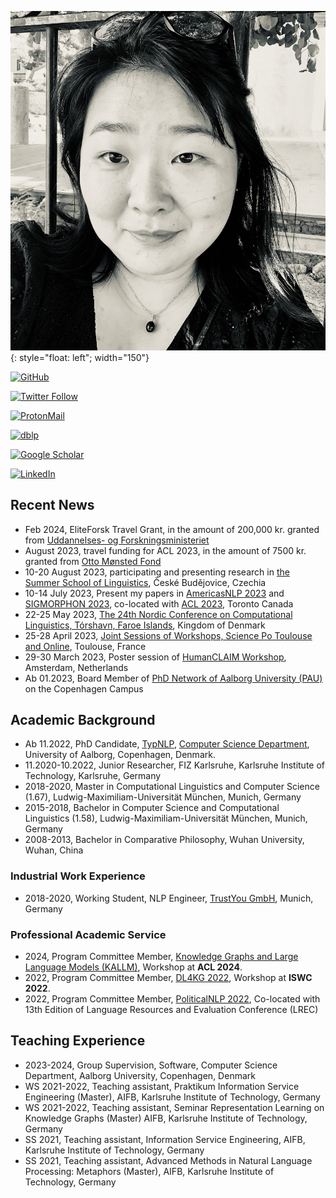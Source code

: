 
![image](personal/images/IMG_7721.jpg){: style="float: left"; width="150"}

[![GitHub](https://img.shields.io/github/followers/siebeniris?style=social)](https://github.com/siebeniris)

[![Twitter Follow](https://img.shields.io/twitter/follow/YiyiChen?style=social)](https://twitter.com/YiyiChen)

[![ProtonMail](https://img.shields.io/badge/ProtonMail-8B89CC)](mailto:chen.yiyi@pm.me)

[![dblp](https://a11ybadges.com/badge?logo=dblp)](https://dblp.org/pid/71/1-2.html)

[![Google Scholar](https://a11ybadges.com/badge?logo=googlescholar)](https://scholar.google.com/citations?user=nCLP2jcAAAAJ)

[![LinkedIn](https://img.shields.io/badge/LinkedIn-0077B5?style=for-the-badge&logo=linkedin&logoColor=white)](https://www.linkedin.com/in/yiyi-chen-1005571b4)

[//]: # (My Résumé: <a href="CV.pdf"> CV </a>)



## Recent News
* Feb 2024, EliteForsk Travel Grant, in the amount of 200,000 kr. granted from [Uddannelses- og Forskningsministeriet](https://ufm.dk/forskning-og-innovation/forskningsformidling/eliteforsk/prismodtagere/prismodtagere-2024/eliteforsk-rejsestipendierne-2024/yiyi-chen)
* August 2023, travel funding for ACL 2023, in the amount of 7500 kr. granted from [Otto Mønsted Fond](https://omfonden.dk/application/)
* 10-20 August 2023, participating and presenting research in [the Summer School of Linguistics](https://ssol.ff.cuni.cz/summer-school-of-linguistics/ssol-2023/), České Budějovice, Czechia
* 10-14 July 2023, Present my papers in [AmericasNLP 2023](https://turing.iimas.unam.mx/americasnlp/2023_workshop.html) and [SIGMORPHON 2023](https://sigmorphon.github.io/workshops/2023/), co-located with [ACL 2023](https://2023.aclweb.org/), Toronto Canada
* 22-25 May 2023, [The 24th Nordic Conference on Computational Linguistics, Tórshavn, Faroe Islands](https://www.nodalida2023.fo/), Kingdom of Denmark
* 25-28 April 2023, [Joint Sessions of Workshops, Science Po Toulouse and Online](https://ecpr.eu/JointSessions), Toulouse, France
* 29-30 March 2023, Poster session of [HumanCLAIM Workshop](https://clap-lab.github.io/workshop), Amsterdam, Netherlands
* Ab 01.2023, Board Member of [PhD Network of Aalborg University (PAU)](https://www.facebook.com/groups/PAUNetwork) on the Copenhagen Campus


## Academic Background
* Ab 11.2022, PhD Candidate, [TypNLP](https://twitter.com/TypNLP), [Computer Science Department](https://www.cs.aau.dk/), University of Aalborg, Copenhagen, Denmark.
* 11.2020-10.2022, Junior Researcher, FIZ Karlsruhe, Karlsruhe Institute of Technology, Karlsruhe, Germany
* 2018-2020, Master in  Computational Linguistics and Computer Science (1.67), Ludwig-Maximiliam-Universität München, Munich, Germany
* 2015-2018, Bachelor in Computer Science and Computational Linguistics (1.58), Ludwig-Maximiliam-Universität München, Munich, Germany
* 2008-2013, Bachelor in Comparative Philosophy, Wuhan University, Wuhan, China

### Industrial Work Experience

* 2018-2020, Working Student, NLP Engineer, [TrustYou GmbH](https://www.trustyou.com/), Munich, Germany

### Professional Academic Service
* 2024, Program Committee Member, [Knowledge Graphs and Large Language Models (KALLM)](https://kallmworkshop.github.io/kallm2024/), Workshop at **ACL 2024**.
* 2022, Program Committee Member, [DL4KG 2022](https://alammehwish.github.io/dl4kg2022/), Workshop at **ISWC 2022**.
* 2022, Program Committee Member, [PoliticalNLP 2022](https://sites.google.com/view/politicalnlp2022/home
  ), Co-located with 13th Edition of Language Resources and Evaluation Conference (LREC)

## Teaching Experience
* 2023-2024, Group Supervision, Software, Computer Science Department, Aalborg University, Copenhagen, Denmark
* WS 2021-2022, Teaching assistant, Praktikum Information Service Engineering (Master), AIFB, Karlsruhe Institute of Technology, Germany
* WS 2021-2022, Teaching assistant, Seminar Representation Learning on Knowledge Graphs (Master) AIFB, Karlsruhe Institute of Technology, Germany
* SS 2021, Teaching assistant, Information Service Engineering, AIFB, Karlsruhe Institute of Technology, Germany
* SS 2021, Teaching assistant, Advanced Methods in Natural Language Processing: Metaphors (Master), AIFB, Karlsruhe Institute of Technology, Germany

[//]: # ()
[//]: # (## Supervision Experience)

[//]: # ()
[//]: # (### Seminar Course)

[//]: # ()
[//]: # (* 2022, Yi Xu, Representation Learning on Knowledge Graphs &#40;Master&#41;, Paper Title: “ReInceptionE: Relation-Aware Inception Network with Joint Local-Global Structural Information for Knowledge Graph Embedding”)

[//]: # (* 2022, Florian Krüger, &#40;co-supervisor with Dr. Mehwish Alam&#41;, Representation Learning on Knowledge Graphs &#40;Master&#41;, Paper Title: “K-Adapter: Infusing Knowledge into Pre-Trained Models with Adapters”)

[//]: # (* 2021, Fabio Ritzi, Advanced Methods in Natural Language Processing: Metaphors &#40;Master&#41;,  Paper Title: “How to Avoid Sentences Spelling Boring? Towards a Neural Network Approach to Unsupervised Metapher Generation &#40;Yu and Wan, 2019&#41;”)

[//]: # ()
[//]: # (### Project Courses)

[//]: # ()
[//]: # (* 2022, Vjola Cili, Mona Stebner, Philipp Kiesling, Praktikum Information Service Engineering &#40;Master&#41;- Make more out of less in low-resource languages, Paper Title: “A Quantitive Study on the Influence of Language Similarity in Cross-Lingual Transfer Learning”)

[//]: # (* 2022, Caroline Berg, Nabil Aït Saïd, Nico Aßfalg, &#40;co-supervisor with Russa Biswas&#41;, Praktikum Information Service Engineering &#40;Master&#41;- Multilingual Entity Type Prediction, Paper Title: “Multilingual Entity Type Prediction in DBpedia via Text Analysis”)


[//]: # ()
[//]: # (## Notes )

[//]: # ()
[//]: # (### Set up M1 Max for Deep Learning)

[//]: # ()
[//]: # (More Detaill: [https://siebeniris.github.io/M1MAX/]&#40;https://siebeniris.github.io/M1MAX/&#41;)

[//]: # ()
